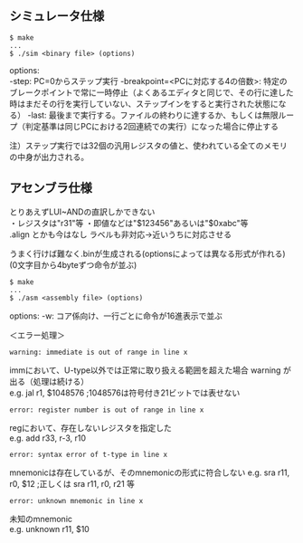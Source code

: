 ## シミュレータ仕様

    $ make
    ...
    $ ./sim <binary file> (options)

options:  
-step: PC=0からステップ実行
-breakpoint=<PCに対応する4の倍数>: 特定のブレークポイントで常に一時停止（よくあるエディタと同じで、その行に達した時はまだその行を実行していない、ステップインをすると実行された状態になる）
-last: 最後まで実行する。ファイルの終わりに達するか、もしくは無限ループ（判定基準は同じPCにおける2回連続での実行）になった場合に停止する

注）ステップ実行では32個の汎用レジスタの値と、使われている全てのメモリの中身が出力される。

## アセンブラ仕様

とりあえずLUI~ANDの直訳しかできない  
・レジスタは"r31"等
・即値などは"$123456"あるいは"$0xabc"等  
.align とかも今はなし
ラベルも非対応→近いうちに対応させる

うまく行けば難なく.binが生成される(optionsによっては異なる形式が作れる)
(0文字目から4byteずつ命令が並ぶ)

    $ make
    ...
    $ ./asm <assembly file> (options)

options:
-w: コア係向け、一行ごとに命令が16進表示で並ぶ

＜エラー処理＞

    warning: immediate is out of range in line x

immにおいて、U-type以外では正常に取り扱える範囲を超えた場合 warning が出る（処理は続ける）  
e.g. jal r1, $1048576  ;1048576は符号付き21ビットでは表せない

    error: register number is out of range in line x

regにおいて、存在しないレジスタを指定した  
e.g. add r33, r-3, r10

    error: syntax error of t-type in line x

mnemonicは存在しているが、そのmnemonicの形式に符合しない
e.g. sra r11, r0, $12  ;正しくは sra r11, r0, r21 等

    error: unknown mnemonic in line x

未知のmnemonic  
e.g. unknown r11, $10
